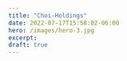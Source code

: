 ```yaml
---
title: "Choi-Holdings"
date: 2022-07-17T15:58:02-06:00
hero: /images/hero-3.jpg
excerpt:
draft: true
---
```


